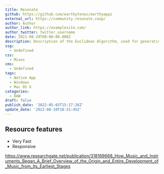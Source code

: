 ```yaml
---
title: Resonate
github: https://github.com/earthytonez/earthyappz
external_url: https://community.resonate.coop/
author: Author
author_link: https://examplesite.com/
author_twitter: twitter_username
date: 2021-08-29T00:00:00.000Z
description: Description of the Euclidean Algorithm, used for generative rhythms
ssg:
  - Undefined
css:
  - Mixes
cms:
  - Undefined
tags:
  - Native App
  - Windows
  - Mac OS X
categories:
  - DAW
draft: false
publish_date: '2022-05-03T15:17:26Z'
update_date: '2022-08-10T18:31:45Z'
---
```


## Resource features

- Very Fast
- Responsive

https://www.researchgate.net/publication/318169668_How_Music_and_Instruments_Began_A_Brief_Overview_of_the_Origin_and_Entire_Development_of_Music_from_Its_Earliest_Stages


